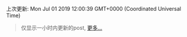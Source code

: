 
  
 上次更新: Mon Jul 01 2019 12:00:39 GMT+0000 (Coordinated Universal Time) 

 > 仅显示一小时内更新的post, [更多...](screenshots/)
  